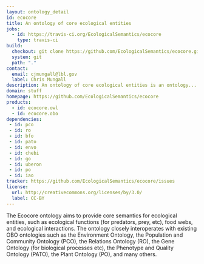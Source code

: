 ```yaml
---
layout: ontology_detail
id: ecocore
title: An ontology of core ecological entities
jobs:
  - id: https://travis-ci.org/EcologicalSemantics/ecocore
    type: travis-ci
build:
  checkout: git clone https://github.com/EcologicalSemantics/ecocore.git
  system: git
  path: "."
contact:
  email: cjmungall@lbl.gov
  label: Chris Mungall
description: An ontology of core ecological entities is an ontology...
domain: stuff
homepage: https://github.com/EcologicalSemantics/ecocore
products:
  - id: ecocore.owl
  - id: ecocore.obo
dependencies:
 - id: pco
 - id: ro
 - id: bfo
 - id: pato
 - id: envo
 - id: chebi
 - id: go
 - id: uberon
 - id: po
 - id: iao
tracker: https://github.com/EcologicalSemantics/ecocore/issues
license:
  url: http://creativecommons.org/licenses/by/3.0/
  label: CC-BY
---
```


The Ecocore ontology aims to provide core semantics for ecological entities, such as ecological functions (for predators, prey, etc), food webs, and ecological interactions. The ontology closely interoperates with existing OBO ontologies such as the Environment Ontology, the Population and Community Ontology (PCO), the Relations Ontology (RO), the Gene Ontology (for biological processes etc), the Phenotype and Quality Ontology (PATO), the Plant Ontology (PO), and many others.
